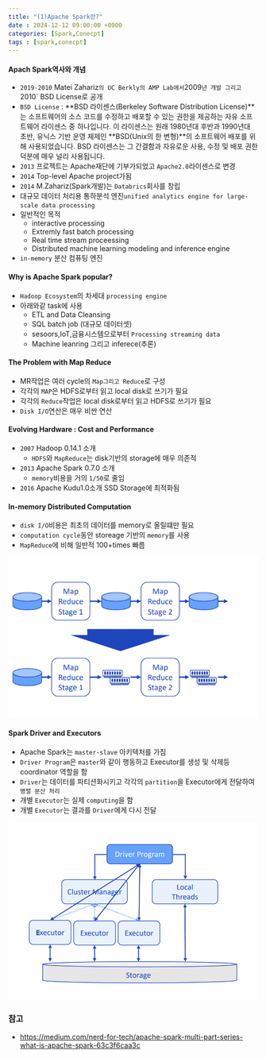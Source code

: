 ```yaml
---
title: "(1)Apache Spark란?"
date : 2024-12-12 09:00:00 +0900
categories: [Spark,Conecpt]
tags : [spark,conecpt]
---
```



#### **Apach Spark역사와 개념**

- `2019-2010` Matei Zahariz`의 UC Berkly의 AMP Lab에서`2009`년 개발 그리고`2010` BSD License로 공개
- `BSD License` : **BSD 라이센스(Berkeley Software Distribution License)**는 소프트웨어의 소스 코드를 수정하고 배포할 수 있는 권한을 제공하는 자유 소프트웨어 라이센스 중 하나입니다. 이 라이센스는 원래 1980년대 후반과 1990년대 초반, 유닉스 기반 운영 체제인 **BSD(Unix의 한 변형)**의 소프트웨어 배포를 위해 사용되었습니다. BSD 라이센스는 그 간결함과 자유로운 사용, 수정 및 배포 권한 덕분에 매우 널리 사용됩니다.
- `2013` 프로젝트는 Apache재단에 기부가되었고 `Apache2.0`라이센스로 변경
- `2014` Top-level Apache project가됨
- `2014` M.Zahariz(Spark개발)는 `Databrics`회사를 창립
- 대규모 데이터 처리용 통하분석 엔진`unified analytics engine for large-scale data processing`
- 일반적인 목적
  - interactive processing
  - Extremly fast batch processing
  - Real time stream proceessing
  - Distributed machine learning modeling and inference engine
- `in-memory` 분산 컴퓨팅 엔진

#### **Why is Apache Spark popular?**

- `Hadoop Ecosystem`의 차세대 `processing engine`
- 아래와같 task에 사용
  - ETL and Data Cleansing
  - SQL batch job (대규모 데이터셋)
  - sesoors,IoT,금융시스템으로부터 `Processing streaming data`
  - Machine leanring 그리고 inferece(추론)

#### **The Problem with Map Reduce**

- MR작업은 여러 cycle의 `Map그리고 Reduce`로 구성
- 각각의 `MAP`은 HDFS로부터 읽고 local disk로 쓰기가 필요
- 각각의 `Reduce`작업은 local disk로부터 읽고 HDFS로 쓰기가 필요
- `Disk I/O`연산은 매우 비싼 연산
  
#### **Evolving Hardware : Cost and Performance**

- `2007` Hadoop 0.14.1 소개
  - `HDFS`와 `MapReduce`는 disk기반의 storage에 매우 의존적
- `2013` Apache Spark 0.7.0 소개
  - `memory`비용을 거의 `1/50`로 줄임
- `2016` Apache Kudu1.0소개 SSD Storage에 최적화됨

#### **In-memory Distributed Computation**

- `disk I/O`비용은 최초의 데이터를 memory로 올릴떄만 필요
- `computation cycle`동안 storeage 기반의 `memory`를 사용
- `MapReduce`에 비해 일반적 100+times 빠름

![map-reduce](../assets/img/2024-12-12-spark/spark_1.png)

#### **Spark Driver and Executors**

- Apache Spark는 `master-slave` 아키텍처를 가짐
- `Driver Program`은 `master`와 같이 행동하고 Executor를 생성 및 삭제등 coordinator 역할을 함
- `Driver`는 데이터를 파티션화시키고 각각의 `partition`을 Executor에게 전달하여 `병렬 분산 처리`
- 개별 `Executor`는 실제 `computing`을 함
- 개별 `Executor`는 결과를 `Driver`에게 다시 전달
  
![executor](../assets/img/2024-12-12-spark/spark_2.png)

### **참고**

- <https://medium.com/nerd-for-tech/apache-spark-multi-part-series-what-is-apache-spark-63c3f6caa3c>
